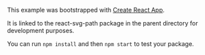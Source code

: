 This example was bootstrapped with [Create React App](https://github.com/facebook/create-react-app).

It is linked to the react-svg-path package in the parent directory for development purposes.

You can run `npm install` and then `npm start` to test your package.

